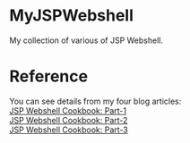 # MyJSPWebshell
My collection of various of JSP Webshell.

# Reference
You can see details from my four blog articles:<br>
[JSP Webshell Cookbook: Part-1](https://medium.com/@m01e/jsp-webshell-cookbook-part-1-6836844ceee7)<br>
[JSP Webshell Cookbook: Part-2](https://medium.com/@m01e/jsp-webshell-cookbook-part-2-e31176767e5e)<br>
[JSP Webshell Cookbook: Part-3](https://medium.com/@m01e/jsp-webshell-cookbook-part-3-f2a96f3b81ad)<br>
